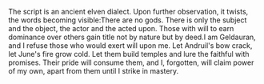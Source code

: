 The script is an ancient elven dialect. Upon further observation, it twists, the words becoming visible:There are no gods. There is only the subject and the object, the actor and the acted upon. Those with will to earn dominance over others gain title not by nature but by deed.I am Geldauran, and I refuse those who would exert will upon me. Let Andruil's bow crack, let June's fire grow cold. Let them build temples and lure the faithful with promises. Their pride will consume them, and I, forgotten, will claim power of my own, apart from them until I strike in mastery.